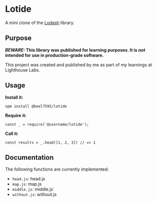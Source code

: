 # Lotide

A mini clone of the [Lodash](https://lodash.com) library.

## Purpose

**_BEWARE:_ This library was published for learning purposes. It is _not_ intended for use in production-grade software.**

This project was created and published by me as part of my learnings at Lighthouse Labs. 

## Usage

**Install it:**

`npm install @beel7595/lotide`

**Require it:**

`const _ = require('@username/lotide');`

**Call it:**

`const results = _.head([1, 2, 3]) // => 1`

## Documentation

The following functions are currently implemented:

* `head.js`: head.js
* `map.js`: map.js
* `middle.js`: middle.js`
* `without.js`: without.js